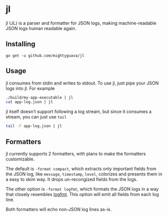 # jl

jl (JL) is a parser and formatter for JSON logs, making machine-readable JSON logs human readable again.

## Installing

```
go get -u github.com/mightyguava/jl
```

## Usage

jl consumes from stdin and writes to stdout. To use jl, just pipe your JSON logs into jl. For example

```sh
./build/my-app-executable | jl
cat app-log.json | jl
```

jl itself doesn't support following a log stream, but since it consumes a stream, you can just use `tail`
```sh
tail -F app-log.json | jl
```

## Formatters

jl currently supports 2 formatters, with plans to make the formatters customizable.

The default is `-format compact`, which extracts only important fields from the JSON log, like `message`, `timestamp`, `level`, colorizes and presents them in a easy to skim way. It drops un-recongized fields from the logs.

The other option is `-format logfmt`, which formats the JSON logs in a way that closely resembles [logfmt](https://blog.codeship.com/logfmt-a-log-format-thats-easy-to-read-and-write/). This option will emit all fields from each log line.

Both formatters will echo non-JSON log lines as-is.
